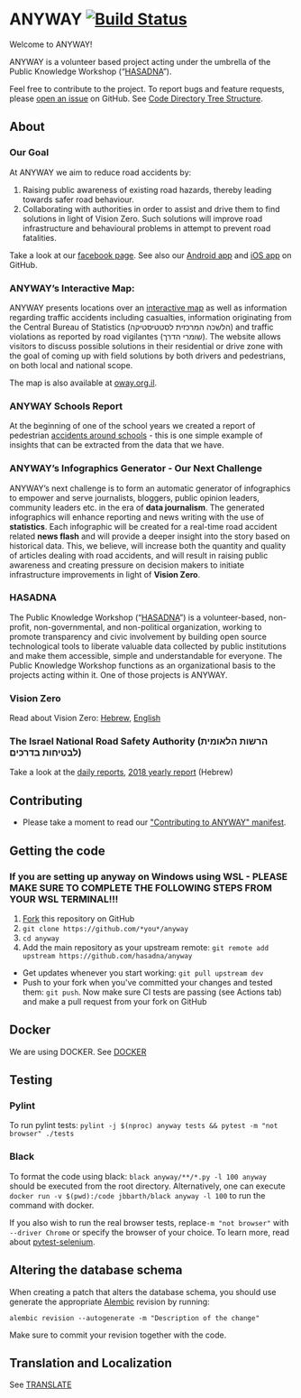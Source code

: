 ANYWAY [![Build Status](https://github.com/hasadna/anyway/workflows/Tests/badge.svg)](https://github.com/hasadna/anyway/actions?query=workflow%3ATests)
======

Welcome to ANYWAY!

ANYWAY is a volunteer based project acting under the umbrella of the Public Knowledge Workshop (“[HASADNA](https://www.hasadna.org.il/about-us/)”).

Feel free to contribute to the project. To report bugs and feature requests, please [open an issue](https://github.com/hasadna/anyway/issues) on GitHub. See [Code Directory Tree Structure](docs/CODE.md).


About
-----------------------

### Our Goal

At ANYWAY we aim to reduce road accidents by: 
1. Raising public awareness of existing road hazards, thereby leading towards safer road behaviour.
1. Collaborating with authorities in order to assist and drive them to find solutions in light of Vision Zero. Such solutions will improve road infrastructure and behavioural problems in attempt to prevent road fatalities.

Take a look at our [facebook page](https://www.facebook.com/anywayisrael). See also our [Android app](https://github.com/samuelregev/anywayAndroidApp/) and [iOS app](https://github.com/hasadna/Anyway-iOS/) on GitHub.


### ANYWAY’s Interactive Map:

ANYWAY presents locations over an [interactive map](https://www.anyway.co.il/) as well as information regarding traffic accidents including casualties, information originating from the Central Bureau of Statistics (הלשכה המרכזית לסטטיסטיקה) and traffic violations as reported by road vigilantes (שומרי הדרך). The website allows visitors to discuss possible solutions in their residential or drive zone with the goal of coming up with field solutions by both drivers and pedestrians, on both local and national scope.

The map is also available at [oway.org.il](https://www.oway.org.il/).


### ANYWAY Schools Report

At the beginning of one of the school years we created a report of pedestrian [accidents around schools](https://reports.anyway.co.il/accidents_around_schools) - this is one simple example of insights that can be extracted from the data that we have.


### ANYWAY’s Infographics Generator - Our Next Challenge

ANYWAY’s next challenge is to form an automatic generator of infographics to empower and serve journalists, bloggers, public opinion leaders, community leaders etc. in the era of **data journalism**. The generated infographics will enhance reporting and news writing with the use of **statistics**. Each infographic will be created for a real-time road accident related **news flash** and will provide a deeper insight into the story based on historical data. This, we believe, will increase both the quantity and quality of articles dealing with road accidents, and will result in raising public awareness and creating pressure on decision makers to initiate infrastructure improvements in light of **Vision Zero**.


### HASADNA

The Public Knowledge Workshop (“[HASADNA](https://www.hasadna.org.il/about-us/)”) is a volunteer-based, non-profit, non-governmental, and non-political organization, working to promote transparency and civic involvement by building open source technological tools to liberate valuable data collected by public institutions and make them accessible, simple and understandable for everyone.
The Public Knowledge Workshop functions as an organizational basis to the projects acting within it. One of those projects is ANYWAY.


### Vision Zero

Read about Vision Zero: [Hebrew](https://ecowiki.org.il/wiki/%D7%97%D7%96%D7%95%D7%9F_%D7%90%D7%A4%D7%A1_%D7%94%D7%A8%D7%95%D7%92%D7%99%D7%9D_%D7%91%D7%AA%D7%90%D7%95%D7%A0%D7%95%D7%AA_%D7%93%D7%A8%D7%9B%D7%99%D7%9D), [English](https://en.wikipedia.org/wiki/Vision_Zero) 


### The Israel National Road Safety Authority (הרשות הלאומית לבטיחות בדרכים)

Take a look at the [daily reports](https://www.gov.il/he/Departments/General/daily_report), [2018 yearly report](https://www.gov.il/BlobFolder/reports/trends_2018/he/research_megamot_2018.pdf) (Hebrew)


Contributing
-----------------------
* Please take a moment to read our ["Contributing to ANYWAY" manifest](docs/CONTRIBUTING.md).

## Getting the code

### If you are setting up anyway on Windows using WSL - PLEASE MAKE SURE TO COMPLETE THE FOLLOWING STEPS FROM YOUR WSL TERMINAL!!!

1. [Fork](https://github.com/hasadna/anyway/fork) this repository on GitHub
1. `git clone https://github.com/*you*/anyway`
1. `cd anyway`
1. Add the main repository as your upstream remote: `git remote add upstream https://github.com/hasadna/anyway`

* Get updates whenever you start working: `git pull upstream dev`
* Push to your fork when you've committed your changes and tested them: `git push`. Now make sure CI tests are passing (see Actions tab) and make a pull request from your fork on GitHub

## Docker
We are using DOCKER. See [DOCKER](docs/DOCKER.md)

## Testing
### Pylint
To run pylint tests: `pylint -j $(nproc) anyway tests && pytest -m "not browser" ./tests`
### Black
To format the code using black: `black anyway/**/*.py -l 100 anyway` should be executed from the root directory.
Alternatively, one can execute `docker run -v $(pwd):/code jbbarth/black anyway -l 100` to run the command with docker.
        
If you also wish to run the real browser tests, replace`-m "not browser"` with `--driver Chrome` or specify the browser of your choice. To learn more, read about [pytest-selenium](http://pytest-selenium.readthedocs.io/en/latest/user_guide.html#specifying-a-browser).

## Altering the database schema
When creating a patch that alters the database schema, you should use generate the appropriate
[Alembic](http://alembic.zzzcomputing.com/en/latest/index.html) revision by running:

``` shell
alembic revision --autogenerate -m "Description of the change"
```

Make sure to commit your revision together with the code.

## Translation and Localization
See [TRANSLATE](docs/TRANSLATE.md)
